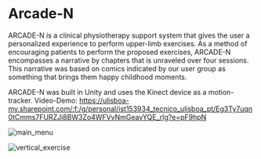 # Arcade-N


ARCADE-N is a clinical physiotherapy support system that gives the user a personalized experience to perform upper-limb exercises. As a method of encouraging patients to perform the proposed exercises, ARCADE-N encompasses a narrative by chapters that is unraveled over four sessions. This narrative was based on comics indicated by our user group as something that brings them happy childhood moments.

ARCADE-N was built in Unity and uses the Kinect device as a motion-tracker. 
Video-Demo: https://ulisboa-my.sharepoint.com/:f:/g/personal/ist153934_tecnico_ulisboa_pt/Eg3Ty7uqn0tCmms7FURZJi8BW3Zo4WFVvNmGeavYQE_rlg?e=pF9hpN

![main_menu](https://user-images.githubusercontent.com/72517314/200346047-60bb09c8-bd97-4f37-b6d1-50f7f4cfaab8.png)


![vertical_exercise](https://user-images.githubusercontent.com/72517314/200346137-fd2963a7-c142-455a-91ed-fb8dd9e9587e.png)
